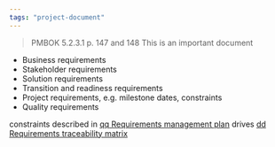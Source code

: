 ```yaml
---
tags: "project-document"
---
```


> PMBOK 5.2.3.1 p. 147 and 148
> This is an important document

* Business requirements
* Stakeholder requirements
* Solution requirements
* Transition and readiness requirements
* Project requirements, e.g. milestone dates, constraints
* Quality requirements


constraints described in [qq Requirements management plan](qq%20Requirements%20management%20plan.md)
drives [dd Requirements traceability matrix](dd%20Requirements%20traceability%20matrix.md)


